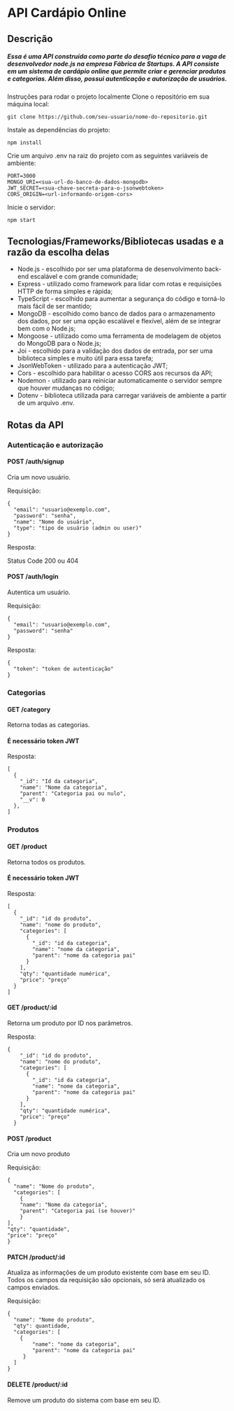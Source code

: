 # API Cardápio Online
## Descrição
##### Essa é uma API construída como parte do desafio técnico para a vaga de desenvolvedor node.js na empresa Fábrica de Startups. A API consiste em um sistema de cardápio online que permite criar e gerenciar produtos e categorias. Além disso, possui autenticação e autorização de usuários.

Instruções para rodar o projeto localmente
Clone o repositório em sua máquina local:
```
git clone https://github.com/seu-usuario/nome-do-repositorio.git
```

Instale as dependências do projeto:
```
npm install
```

Crie um arquivo .env na raiz do projeto com as seguintes variáveis de ambiente:
```
PORT=3000
MONGO_URI=<sua-url-do-banco-de-dados-mongodb>
JWT_SECRET=<sua-chave-secreta-para-o-jsonwebtoken>
CORS_ORIGIN=<url-informando-origem-cors>
```

Inicie o servidor:
```
npm start
```

## Tecnologias/Frameworks/Bibliotecas usadas e a razão da escolha delas
- Node.js - escolhido por ser uma plataforma de desenvolvimento back-end escalável e com grande comunidade;
- Express - utilizado como framework para lidar com rotas e requisições HTTP de forma simples e rápida;
- TypeScript - escolhido para aumentar a segurança do código e torná-lo mais fácil de ser mantido;
- MongoDB - escolhido como banco de dados para o armazenamento dos dados, por ser uma opção escalável e flexível, além de se integrar bem com o Node.js;
- Mongoose - utilizado como uma ferramenta de modelagem de objetos do MongoDB para o Node.js;
- Joi - escolhido para a validação dos dados de entrada, por ser uma biblioteca simples e muito útil para essa tarefa;
- JsonWebToken - utilizado para a autenticação JWT;
- Cors - escolhido para habilitar o acesso CORS aos recursos da API;
- Nodemon - utilizado para reiniciar automaticamente o servidor sempre que houver mudanças no código;
- Dotenv - biblioteca utilizada para carregar variáveis de ambiente a partir de um arquivo .env.

## Rotas da API
### Autenticação e autorização

#### POST /auth/signup
Cria um novo usuário.

Requisição:
```
{
  "email": "usuario@exemplo.com",
  "password": "senha",
  "name": "Nome do usuário",
  "type": "tipo de usuário (admin ou user)"
}
```


Resposta:

Status Code 200 ou 404

#### POST /auth/login
Autentica um usuário.

Requisição:
```
{
  "email": "usuario@exemplo.com",
  "password": "senha"
}
```

Resposta:
```
{
  "token": "token de autenticação"
}
```

### Categorias
#### GET /category
Retorna todas as categorias.

#### É necessário token JWT

Resposta:
```
[
  {
	"_id": "Id da categoria",
	"name": "Nome da categoria",
	"parent": "Categoria pai ou nulo",
	"__v": 0
  },
]
```

### Produtos

#### GET /product
Retorna todos os produtos.

#### É necessário token JWT

Resposta:

```
[
  {
    "_id": "id do produto",
    "name": "nome do produto",
    "categories": [
      {
        "_id": "id da categoria",
        "name": "nome da categoria",
        "parent": "nome da categoria pai"
      }
    ],
    "qty": "quantidade numérica",
    "price": "preço"
  }
]
```

#### GET /product/:id
Retorna um produto por ID nos parâmetros.

Resposta:
```
{
    "_id": "id do produto",
    "name": "nome do produto",
    "categories": [
      {
        "_id": "id da categoria",
        "name": "nome da categoria",
        "parent": "nome da categoria pai"
      }
    ],
    "qty": "quantidade numérica",
    "price": "preço"
  }
```

#### POST /product
Cria um novo produto

Requisição:
```
{
  "name": "Nome do produto",
  "categories": [
    {
	"name": "Nome da categoria",
	"parent": "Categoria pai (se houver)"
    }
],
"qty": "quantidade",
"price": "preço"
}
```

#### PATCH /product/:id
Atualiza as informações de um produto existente com base em seu ID.
Todos os campos da requisição são opcionais, só será atualizado os campos enviados.

Requisição:
```
{
  "name": "Nome do produto",
  "qty": quantidade,
  "categories": [
    {
        "name": "nome da categoria",
        "parent": "nome da categoria pai"
     }
  ]
}
```

#### DELETE /product/:id
Remove um produto do sistema com base em seu ID.
